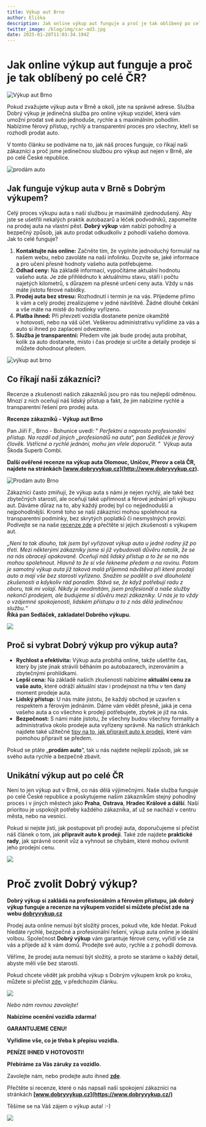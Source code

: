 ```yaml
---
title: Výkup aut Brno
author: Eliška
description: Jak online výkup aut funguje a proč je tak oblíbený po celé ČR?
twitter_image: /blog/img/car-ad3.jpg
date: 2025-01-28T11:03:34.194Z
---
```

# **Jak online výkup aut funguje a proč je tak oblíbený po celé ČR?**

![Výkup aut Brno](/blog/img/brno-logo.jpg)

Pokud zvažujete výkup auta v Brně a okolí, jste na správné adrese. Služba Dobrý výkup je jedinečná služba pro online výkup vozidel, která vám umožní prodat své auto jednoduše, rychle a s maximálním pohodlím. Nabízíme férový přístup, rychlý a transparentní proces pro všechny, kteří se rozhodli prodat auto.



V tomto článku se podíváme na to, jak náš proces funguje, co říkají naši zákazníci a proč jsme jedinečnou službou pro výkup aut nejen v Brně, ale po celé České republice.

![prodám auto](/blog/img/autíčko-a-kalkulačka.jpg)

## **Jak funguje výkup auta v Brně s Dobrým výkupem?**

Celý proces výkupu auta s naší službou je maximálně zjednodušený. Aby jste se ušetřili nekalých praktik autobazarů a léček podvodníků, zapomeňte na prodej auta na vlastní pěst. **Dobrý výkup** vám nabízí pohodlný a bezpečný způsob, jak auto prodat odkudkoliv z pohodlí vašeho domova. Jak to celé funguje?

1. **Kontaktujte nás online:** Začněte tím, že vyplníte jednoduchý formulář na našem webu, nebo zavoláte na naši infolinku. Dozvíte se, jaké informace a pro učení přesné hodnoty vašeho auta potřebujeme.
2. **Odhad ceny:** Na základě informací, vypočítáme aktuální hodnotu vašeho auta. Je zde přihlédnuto k aktuálnímu stavu, stáří i počtu najetých kilometrů, s důrazem na přesné určení ceny auta. Vždy u nás máte jistotu férové nabídky.
3. **Prodej auta bez stresu:** Rozhodnutí i termín je na vás. Přijedeme přímo k vám a celý prodej zrealizujeme v jedné návštěvě. Žádné dlouhé čekání a vše máte na místě do hodinky vyřízeno.
4. **Platba ihned:** Při převzetí vozidla dostanete peníze okamžitě v hotovosti, nebo na váš účet. Veškerou administrativu vyřídíme za vás a auto si ihned po zaplacení odvezeme.
5. **Služba je transparentní:** Předem víte jak bude prodej auta probíhat, kolik za auto dostanete, místo i čas prodeje si určíte a detaily prodeje si můžete dohodnout předem.

![výkup aut brno](/blog/img/skoda-fabia-2000-2007-2.png)

## **Co říkají naši zákazníci?**

Recenze a zkušenosti našich zákazníků jsou pro nás tou nejlepší odměnou. Mnozí z nich oceňují náš lidský přístup a fakt, že jim nabízíme rychlé a transparentní řešení pro prodej auta.

**Recenze zákazníků - Výkup aut Brno**

Pan Jiiří F., Brno - Bohunice uvedl: " *Perfektní a naprosto profesionální přístup. Na rozdíl od jiných „profesionálů na auta“, pan Sedláček je férový člověk. Vstřícné a rychlé jednání, mohu jen vřele doporučit.* ”  Výkup auta Škoda Superb Combi.

**Další ověřené recenze na výkup auta Olomouc, Uničov, Přerov a celá ČR, najdete na stránkách [www.dobryvykup.cz](http://www.dobryvykup.cz).**

![Prodám auto Brno](/blog/img/info-icon.png)

Zákazníci často zmiňují, že výkup auta s námi je nejen rychlý, ale také bez zbytečných starostí, ale oceňují také upřímnost a férové jednání při výkupu aut. Dáváme důraz na to, aby každý prodej byl co nejjednodušší a nejpohodlnější. Kromě toho se naši zákazníci mohou spolehnout na transparentní podmínky, bez skrytých poplatků či nesmyslných provizí. Podívejte se na naše [recenze zde](https://www.dobryvykup.cz/) a přečtěte si jejich zkušenosti s výkupem aut.

*„Není to tak dlouho, tak jsem byl vyřizovat výkup auta u jedné rodiny již po třetí. Mezi některými zákazníky jsme si již vybudovali důvěru natolik, že se na nás obracejí opakovaně. Oceňují náš lidský přístup a to že se na nás mohou spolehnout. Hlavně to že si vše řekneme předem a na rovinu. Potom je samotný výkup auta již taková malá příjemná návštěva při které prodají auto a mají vše bez starostí vyřízeno. Snažím se podělit o své dlouholeté zkušenosti a kdykoliv rád poradím. Stává se, že když potřebují radu z oboru, tak mi volají. Nikdy je neodmítám, jsem profesionál a naše služby nekončí prodejem, ale budujeme si důvěru mezi zákazníky. U nás je to vždy o vzájemné spokojenosti, lidském přístupu a to z nás dělá jedinečnou službu.“*\
 **Říká pan Sedláček, zakladatel Dobrého výkupu.**         

![](/blog/img/icoico80.jpg)

## **Proč si vybrat Dobrý výkup pro výkup auta?**

* **Rychlost a efektivita:** Výkup auta probíhá online, takže ušetříte čas, který by jste jinak strávili běháním po autobazarech, inzerováním a zbytečnými prohlídkami.
* **Lepší cena:** Na základě našich zkušeností nabízíme **aktuální cenu za vaše auto**, které odráží aktuální stav i prodejnost na trhu v ten daný moment prodeje auta.
* **Lidský přístup:** U nás máte jistotu, že každý obchod je uzavřen s respektem a férovým jednáním. Dáme vám vědět přesně, jaká je cena vašeho auta a co všechno k prodeji potřebujete, zbytek je již na nás.
* **Bezpečnost:** S námi máte jistotu, že všechny budou všechny formality a administrativa okolo prodeje auta vyřízeny správně. Na našich stránkách najdete také užitečné [tipy na to, jak připravit auto k prodeji](https://www.dobryvykup.cz/blog), které vám pomohou připravit se předem.

Pokud se ptáte „**prodám auto**“, tak u nás najdete nejlepší způsob, jak se svého auta rychle a bezpečně zbavit.

## **Unikátní výkup aut po celé ČR**

Není to jen výkup aut v Brně, co nás dělá výjimečnými. Naše služba funguje po celé České republice a poskytujeme našim zákazníkům stejný pohodlný proces i v jiných městech jako **Praha**, **Ostrava**, **Hradec Králové a dálší**. Naší prioritou je uspokojit potřeby každého zákazníka, ať už se nachází v centru města, nebo na vesnici.

Pokud si nejste jisti, jak postupovat při prodeji auta, doporučujeme si přečíst náš článek o tom, jak **připravit auto k prodeji**. Také zde najdete **praktické rady**, jak správně ocenit vůz a vyhnout se chybám, které mohou ovlivnit jeho prodejní cenu.

![](/blog/img/info-icon.png)

# **Proč zvolit Dobrý výkup?**

**Dobrý výkup si zakládá na profesionálním a férovém přistupu, jak dobrý výkup funguje a recenze na výkupem vozidel si můžete přečíst zde na webu [dobryvykup.cz](http://www.dobryvykup.cz/)**

Prodej auta online nemusí být složitý proces, pokud víte, kde hledat. Pokud hledáte rychlé, bezpečné a profesionální řešení, výkup auta online je ideální volbou. Společnost **Dobrý výkup** vám garantuje férové ceny, vyřídí vše za vás a přijede až k vám domů. Prodejte své auto, rychle a z pohodlí domova.

Věříme, že prodej auta nemusí být složitý, a proto se staráme o každý detail, abyste měli vše bez starostí.

Pokud chcete vědět jak probíhá výkup s Dobrým výkupem krok po kroku, můžete si přečíst [zde](https://www.dobryvykup.cz/blog/2021/09/jak-prob%C3%ADh%C3%A1-samotn%C3%BD-v%C3%BDkup-aut-s-dobr%C3%BDm-v%C3%BDkupem), v předchozím článku.

![](https://www.dobryvykup.cz/blog/img/obr%C3%A1zek1.jpg)

*Nebo nám rovnou zavolejte!*

**Nabízíme ocenění vozidla zdarma!**

**GARANTUJEME CENU!**

**Vyřídíme vše, co je třeba k přepisu vozidla.**

**PENÍZE IHNED V HOTOVOSTI!**

**Přebíráme za Vás záruky za vozidlo.**

Zavolejte nám, nebo prodejte auto ihned **[zde](https://www.dobryvykup.cz/#bottom)**.

Přečtěte si recenze, které o nás napsali naši spokojení zákazníci na stránkách **[www.dobryvykup.cz](https://www.dobryvykup.cz/)**

Těšíme se na Váš zájem o výkup auta! :-)

![](https://www.dobryvykup.cz/blog/img/car-ad3.jpg)